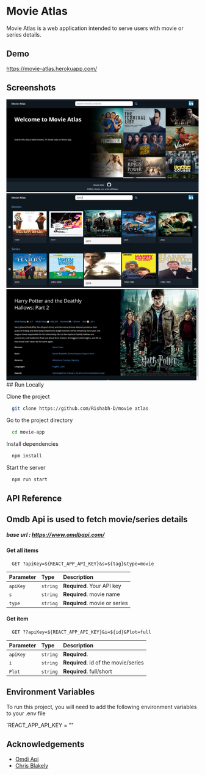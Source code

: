 # Movie Atlas

Movie Atlas is a web application intended to serve users with movie or series details.

## Demo

https://movie-atlas.herokuapp.com/

## Screenshots

<img src= "demo/Landing_Page.PNG" width=800>
<img src= "demo/Home%20_page.PNG" width=800>
<img src= "demo/Details_page.PNG" width=800>
## Run Locally

Clone the project

```bash
  git clone https://github.com/Rishabh-D/movie atlas
```

Go to the project directory

```bash
  cd movie-app
```

Install dependencies

```bash
  npm install
```

Start the server

```bash
  npm run start
```

## API Reference

## Omdb Api is used to fetch movie/series details

##### base url : https://www.omdbapi.com/

#### Get all items

```http
  GET ?apiKey=${REACT_APP_API_KEY}&s=${tag}&type=movie
```

| Parameter | Type     | Description                   |
| :-------- | :------- | :---------------------------- |
| `apiKey`  | `string` | **Required**. Your API key    |
| `s`       | `string` | **Required**. movie name      |
| `type`    | `string` | **Required**. movie or series |

#### Get item

```http
  GET ??apiKey=${REACT_APP_API_KEY}&i=${id}&Plot=full
```

| Parameter | Type     | Description                          |
| :-------- | :------- | :----------------------------------- |
| `apiKey`  | `string` | **Required**.                        |
| `i`       | `string` | **Required**. id of the movie/series |
| `Plot`    | `string` | **Required**. full/short             |

## Environment Variables

To run this project, you will need to add the following environment variables to your .env file

`REACT_APP_API_KEY = "<insert your api key here>"

## Acknowledgements

- [Omdi Api](https:www.omdbapi.com)
- [Chris Blakely](https://www.freecodecamp.org/news/react-movie-app-tutorial/)
